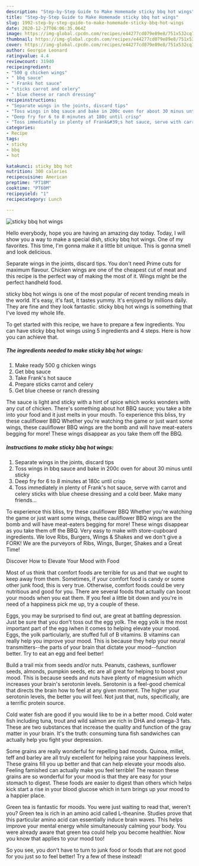 ```yaml
---
description: "Step-by-Step Guide to Make Homemade sticky bbq hot wings"
title: "Step-by-Step Guide to Make Homemade sticky bbq hot wings"
slug: 1992-step-by-step-guide-to-make-homemade-sticky-bbq-hot-wings
date: 2020-12-27T06:06:35.064Z
image: https://img-global.cpcdn.com/recipes/e44277cd079e89e8/751x532cq70/sticky-bbq-hot-wings-recipe-main-photo.jpg
thumbnail: https://img-global.cpcdn.com/recipes/e44277cd079e89e8/751x532cq70/sticky-bbq-hot-wings-recipe-main-photo.jpg
cover: https://img-global.cpcdn.com/recipes/e44277cd079e89e8/751x532cq70/sticky-bbq-hot-wings-recipe-main-photo.jpg
author: Georgie Leonard
ratingvalue: 4.4
reviewcount: 31940
recipeingredient:
- "500 g chicken wings"
- " bbq sauce"
- " Franks hot sauce"
- "sticks carrot and celery"
- " blue cheese or ranch dressing"
recipeinstructions:
- "Separate wings in the joints, discard tips"
- "Toss wings in bbq sauce and bake in 200c oven for about 30 minus until sticky"
- "Deep fry for 6 to 8 minutes at 180c until crisp"
- "Toss immediately in plenty of Frank&#39;s hot sauce, serve with carrot and celery sticks with blue cheese dressing and a cold beer. Make many friends..."
categories:
- Recipe
tags:
- sticky
- bbq
- hot

katakunci: sticky bbq hot 
nutrition: 300 calories
recipecuisine: American
preptime: "PT18M"
cooktime: "PT60M"
recipeyield: "1"
recipecategory: Lunch

---
```



![sticky bbq hot wings](https://img-global.cpcdn.com/recipes/e44277cd079e89e8/751x532cq70/sticky-bbq-hot-wings-recipe-main-photo.jpg)

Hello everybody, hope you are having an amazing day today. Today, I will show you a way to make a special dish, sticky bbq hot wings. One of my favorites. This time, I'm gonna make it a little bit unique. This is gonna smell and look delicious.

Separate wings in the joints, discard tips. You don&#39;t need Prime cuts for maximum flavour. Chicken wings are one of the cheapest cut of meat and this recipe is the perfect way of making the most of it. Wings might be the perfect handheld food.

sticky bbq hot wings is one of the most popular of recent trending meals in the world. It's easy, it's fast, it tastes yummy. It's enjoyed by millions daily. They are fine and they look fantastic. sticky bbq hot wings is something that I've loved my whole life.


To get started with this recipe, we have to prepare a few ingredients. You can have sticky bbq hot wings using 5 ingredients and 4 steps. Here is how you can achieve that.

<!--inarticleads1-->

##### The ingredients needed to make sticky bbq hot wings:

1. Make ready 500 g chicken wings
1. Get  bbq sauce
1. Take  Frank&#39;s hot sauce
1. Prepare sticks carrot and celery
1. Get  blue cheese or ranch dressing


The sauce is light and sticky with a hint of spice which works wonders with any cut of chicken. There&#39;s something about hot BBQ sauce; you take a bite into your food and it just melts in your mouth. To experience this bliss, try these cauliflower BBQ Whether you&#39;re watching the game or just want some wings, these cauliflower BBQ wings are the bomb and will have meat-eaters begging for more! These wings disappear as you take them off the BBQ. 

<!--inarticleads2-->

##### Instructions to make sticky bbq hot wings:

1. Separate wings in the joints, discard tips
1. Toss wings in bbq sauce and bake in 200c oven for about 30 minus until sticky
1. Deep fry for 6 to 8 minutes at 180c until crisp
1. Toss immediately in plenty of Frank&#39;s hot sauce, serve with carrot and celery sticks with blue cheese dressing and a cold beer. Make many friends...


To experience this bliss, try these cauliflower BBQ Whether you&#39;re watching the game or just want some wings, these cauliflower BBQ wings are the bomb and will have meat-eaters begging for more! These wings disappear as you take them off the BBQ. Very easy to make with store-cupboard ingredients. We love Ribs, Burgers, Wings &amp; Shakes and we don&#39;t give a FORK! We are the purveyors of Ribs, Wings, Burger, Shakes and a Great Time! 

Discover How to Elevate Your Mood with Food


Most of us think that comfort foods are terrible for us and that we ought to keep away from them. Sometimes, if your comfort food is candy or some other junk food, this is very true. Otherwise, comfort foods could be very nutritious and good for you. There are several foods that actually can boost your moods when you eat them. If you feel a little bit down and you're in need of a happiness pick me up, try a couple of these.

Eggs, you may be surprised to find out, are great at battling depression. Just be sure that you don't toss out the egg yolk. The egg yolk is the most important part of the egg iwhen it comes to helping elevate your mood. Eggs, the yolk particularly, are stuffed full of B vitamins. B vitamins can really help you improve your mood. This is because they help your neural transmitters--the parts of your brain that dictate your mood--function better. Try to eat an egg and feel better!

Build a trail mix from seeds and/or nuts. Peanuts, cashews, sunflower seeds, almonds, pumpkin seeds, etc are all great for helping to boost your mood. This is because seeds and nuts have plenty of magnesium which increases your brain's serotonin levels. Serotonin is a feel-good chemical that directs the brain how to feel at any given moment. The higher your serotonin levels, the better you will feel. Not just that, nuts, specifically, are a terrific protein source.

Cold water fish are good if you would like to be in a better mood. Cold water fish including tuna, trout and wild salmon are rich in DHA and omega-3 fats. These are two substances that increase the quality and function of the gray matter in your brain. It's the truth: consuming tuna fish sandwiches can actually help you fight your depression. 

Some grains are really wonderful for repelling bad moods. Quinoa, millet, teff and barley are all truly excellent for helping raise your happiness levels. These grains fill you up better and that can help elevate your moods also. Feeling famished can actually make you feel terrible! The reason these grains are so wonderful for your mood is that they are easy for your stomach to digest. These foods are easier to digest than others which helps kick start a rise in your blood glucose which in turn brings up your mood to a happier place.

Green tea is fantastic for moods. You were just waiting to read that, weren't you? Green tea is rich in an amino acid called L-theanine. Studies prove that this particular amino acid can essentially induce brain waves. This helps improve your mental energy while simultaneously calming your body. You were already aware that green tea could help you become healthier. Now you know that applies to your mood too!

So you see, you don't have to turn to junk food or foods that are not good for you just so to feel better! Try a few of these instead!

